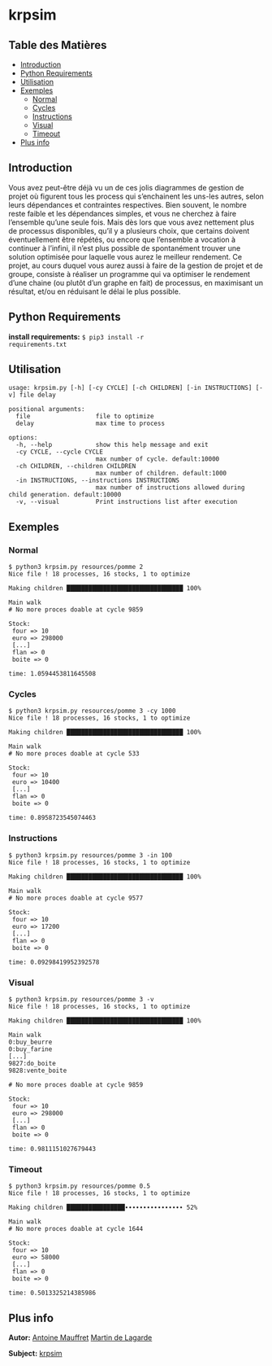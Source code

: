 # krpsim
## Table des Matières
* [Introduction](#introduction)
* [Python Requirements](#python-requirements)
* [Utilisation](#utilisation)
* [Exemples](#exemples)
  * [Normal](#normal)
  * [Cycles](#cycles)
  * [Instructions](#instructions)
  * [Visual](#visual)
  * [Timeout](#timeout)
* [Plus info](#plus-info)

## Introduction
Vous avez peut-être déjà vu un de ces jolis diagrammes de gestion de projet où figurent
tous les process qui s’enchainent les uns-les autres, selon leurs dépendances et contraintes
respectives. Bien souvent, le nombre reste faible et les dépendances simples, et vous ne
cherchez à faire l’ensemble qu’une seule fois. Mais dès lors que vous avez nettement plus
de processus disponibles, qu’il y a plusieurs choix, que certains doivent éventuellement
être répétés, ou encore que l’ensemble a vocation à continuer à l’infini, il n’est plus
possible de spontanément trouver une solution optimisée pour laquelle vous aurez le meilleur
rendement.
Ce projet, au cours duquel vous aurez aussi à faire de la gestion de projet et de groupe,
consiste à réaliser un programme qui va optimiser le rendement d’une chaine (ou plutôt
d’un graphe en fait) de processus, en maximisant un résultat, et/ou en réduisant le délai
le plus possible.

## Python Requirements
**install requirements:** <code>$ pip3 install -r requirements.txt</code>

## Utilisation
<pre><code>usage: krpsim.py [-h] [-cy CYCLE] [-ch CHILDREN] [-in INSTRUCTIONS] [-v] file delay

positional arguments:
  file                  file to optimize
  delay                 max time to process

options:
  -h, --help            show this help message and exit
  -cy CYCLE, --cycle CYCLE
                        max number of cycle. default:10000
  -ch CHILDREN, --children CHILDREN
                        max number of children. default:1000
  -in INSTRUCTIONS, --instructions INSTRUCTIONS
                        max number of instructions allowed during child generation. default:10000
  -v, --visual          Print instructions list after execution</code></pre>

## Exemples
### Normal
<pre><code>$ python3 krpsim.py resources/pomme 2
Nice file ! 18 processes, 16 stocks, 1 to optimize

Making children ████████████████████████████████ 100%

Main walk
# No more proces doable at cycle 9859

Stock:
 four => 10
 euro => 298000
 [...]
 flan => 0
 boite => 0

time: 1.0594453811645508</code></pre>

### Cycles
<pre><code>$ python3 krpsim.py resources/pomme 3 -cy 1000
Nice file ! 18 processes, 16 stocks, 1 to optimize

Making children ████████████████████████████████ 100%

Main walk
# No more proces doable at cycle 533

Stock:
 four => 10
 euro => 10400
 [...]
 flan => 0
 boite => 0

time: 0.8958723545074463</code></pre>

### Instructions
<pre><code>$ python3 krpsim.py resources/pomme 3 -in 100
Nice file ! 18 processes, 16 stocks, 1 to optimize

Making children ████████████████████████████████ 100%

Main walk
# No more proces doable at cycle 9577

Stock:
 four => 10
 euro => 17200
 [...]
 flan => 0
 boite => 0

time: 0.09298419952392578</code></pre>

### Visual
<pre><code>$ python3 krpsim.py resources/pomme 3 -v
Nice file ! 18 processes, 16 stocks, 1 to optimize

Making children ████████████████████████████████ 100%

Main walk
0:buy_beurre
0:buy_farine
[...]
9827:do_boite
9828:vente_boite

# No more proces doable at cycle 9859

Stock:
 four => 10
 euro => 298000
 [...]
 flan => 0
 boite => 0

time: 0.9811151027679443</code></pre>

### Timeout
<pre><code>$ python3 krpsim.py resources/pomme 0.5
Nice file ! 18 processes, 16 stocks, 1 to optimize

Making children ████████████████∙∙∙∙∙∙∙∙∙∙∙∙∙∙∙∙ 52%

Main walk
# No more proces doable at cycle 1644

Stock:
 four => 10
 euro => 58000
 [...]
 flan => 0
 boite => 0

time: 0.5013325214385986</code></pre>

## Plus info
**Autor:** [Antoine Mauffret](https://github.com/AntoineMau) [Martin de Lagarde](https://github.com/Martydl)

**Subject:** [krpsim](https://cdn.intra.42.fr/pdf/pdf/57255/fr.subject.pdf)
